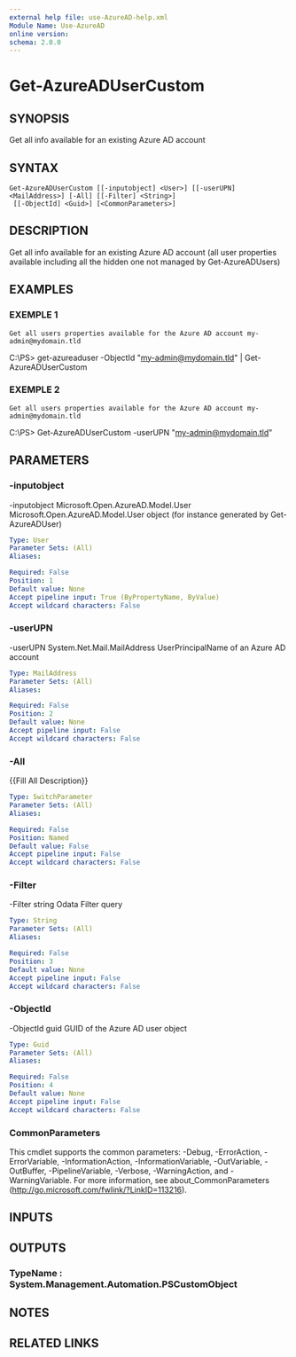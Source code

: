 ```yaml
---
external help file: use-AzureAD-help.xml
Module Name: Use-AzureAD
online version:
schema: 2.0.0
---
```


# Get-AzureADUserCustom

## SYNOPSIS
Get all info available for an existing Azure AD account

## SYNTAX

```
Get-AzureADUserCustom [[-inputobject] <User>] [[-userUPN] <MailAddress>] [-All] [[-Filter] <String>]
 [[-ObjectId] <Guid>] [<CommonParameters>]
```

## DESCRIPTION
Get all info available for an existing Azure AD account (all user properties available including all the hidden one not managed by Get-AzureADUsers)

## EXAMPLES

### EXEMPLE 1
```
Get all users properties available for the Azure AD account my-admin@mydomain.tld
```

C:\PS\> get-azureaduser -ObjectId "my-admin@mydomain.tld" | Get-AzureADUserCustom

### EXEMPLE 2
```
Get all users properties available for the Azure AD account my-admin@mydomain.tld
```

C:\PS\> Get-AzureADUserCustom -userUPN "my-admin@mydomain.tld"

## PARAMETERS

### -inputobject
-inputobject Microsoft.Open.AzureAD.Model.User
 Microsoft.Open.AzureAD.Model.User object (for instance generated by Get-AzureADUser)

```yaml
Type: User
Parameter Sets: (All)
Aliases:

Required: False
Position: 1
Default value: None
Accept pipeline input: True (ByPropertyName, ByValue)
Accept wildcard characters: False
```

### -userUPN
-userUPN System.Net.Mail.MailAddress
   UserPrincipalName of an Azure AD account

```yaml
Type: MailAddress
Parameter Sets: (All)
Aliases:

Required: False
Position: 2
Default value: None
Accept pipeline input: False
Accept wildcard characters: False
```

### -All
{{Fill All Description}}

```yaml
Type: SwitchParameter
Parameter Sets: (All)
Aliases:

Required: False
Position: Named
Default value: False
Accept pipeline input: False
Accept wildcard characters: False
```

### -Filter
-Filter string
   Odata Filter query

```yaml
Type: String
Parameter Sets: (All)
Aliases:

Required: False
Position: 3
Default value: None
Accept pipeline input: False
Accept wildcard characters: False
```

### -ObjectId
-ObjectId guid
   GUID of the Azure AD user object

```yaml
Type: Guid
Parameter Sets: (All)
Aliases:

Required: False
Position: 4
Default value: None
Accept pipeline input: False
Accept wildcard characters: False
```

### CommonParameters
This cmdlet supports the common parameters: -Debug, -ErrorAction, -ErrorVariable, -InformationAction, -InformationVariable, -OutVariable, -OutBuffer, -PipelineVariable, -Verbose, -WarningAction, and -WarningVariable.
For more information, see about_CommonParameters (http://go.microsoft.com/fwlink/?LinkID=113216).

## INPUTS

## OUTPUTS

### TypeName : System.Management.Automation.PSCustomObject
## NOTES

## RELATED LINKS
